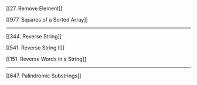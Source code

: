 [[27. Remove Element]]

[[977. Squares of a Sorted Array]]

---

  

[[344. Reverse String]]

[[541. Reverse String II]]

[[151. Reverse Words in a String]]

  

---

  

[[647. Palindromic Substrings]]